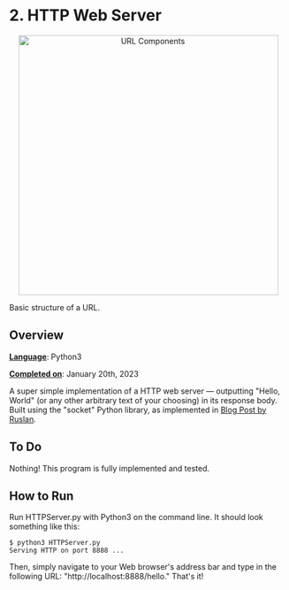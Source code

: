 # 2.  HTTP Web Server

<p align="center">
<img width="470" alt="URL Components" src="https://user-images.githubusercontent.com/60162813/216759892-ac169158-87a1-4542-9780-50646e4b094b.png"> 
  
  Basic structure of a URL. 
</p>

## Overview 

<ins>__Language__</ins>: Python3  

<ins>__Completed on__</ins>: January 20th, 2023

A super simple implementation of a HTTP web server &mdash; outputting "Hello, World" (or any other arbitrary text of your choosing) in its response body. Built using the "socket" Python library, as implemented in [Blog Post by Ruslan](https://ruslanspivak.com/lsbaws-part1/).


## To Do

Nothing! This program is fully implemented and tested.

## How to Run

Run HTTPServer.py with Python3 on the command line. It should look something like this:

```
$ python3 HTTPServer.py
Serving HTTP on port 8888 ... 
```

Then, simply navigate to your Web browser's address bar and type in the following URL: "http://localhost:8888/hello." That's it!
